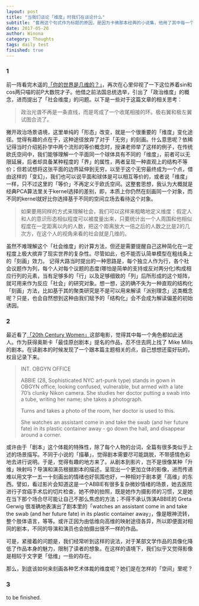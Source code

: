 ```yaml
---
layout: post
title: "当我们谈论「维度」时我们在谈论什么"
subtitle: "套用这个句式作为标题的原因，是因为卡佛那本经典的小说集，他用了其中每一个短篇反馈给了读者一个回答。所以，正好想借用这样的架构梳理一下自己对「维度」这个概念的理解。"
date: 2017-05-20
author: Winona
category: Thoughts
tags: daily test
finished: true
---
```


### 1

前一阵看完木遥的[「你的世界是几维的？」](http://blog.farmostwood.net/846.html)，再次在心里仰视了一下这位养着sin和cos两只喵的前P大数院才子。他借之前法国总统选举，引出了「政治维度」的概念，进而提出了「社会维度」的问题。以下是一些对于这篇文章的相关思考：

> 政治光谱不再是一条直线，而是弯成了一个收尾相接的环。极右翼和极左翼试图合流了。

撇开政治场景语境，这里单纯的「形态」改变，就是一个很重要的「维度」变化途径。觉得有趣的点在于，这种途径放弃了对于「无穷」的刻画。什么意思呢？依稀记得当时介绍拓扑学中两个流形的等价概念时，授课老师举了这样的例子，在传统欧氏空间中，我们能够理解一个平面同一个球体具有不同的「维度」，前者可以无限延展，后者却具备某种程度的「界」的属性，两者呈现一种直观上的结构不等价；但若试想将这张平面的边界延伸到无穷，以至于这个无穷最终成为一个点，借由这样的「变幻」，我们也可以说平面和球体是可以相互等价的，或者说「维度」一样，只不过这里的「等价」不再定义于欧氏空间。这整套思想，我认为大概就是经典PCA算法里关于kernel选择的差别，即，本质上你仍然在刻画同一个对象，而不同的kernel就好比你选择基于不同的空间立场去看待这个对象。

> 如果要用同样的方式来理解社会，我们可以这样来粗略地定义维度：假定人和人的意识形态相似程度可以被度量出来，只要统计出一个人周围和他相似程度在一定距离以内的人数，把这个距离放大一倍之后的人数之比是2的几次方，在这个人的视角来看的社会就是几维的。

虽然不难理解这个「社会维度」的计算方法，但还是需要提醒自己这种简化在一定程度上极大摈弃了现实世界的复杂性。尽管如此，也不能否认简单模型在粗线条上的「刻画」效力。
记得大路当时提出的一种思路是，每个独立人作为行，各个社会议题作为列，每个人对每个议题的态度(哪怕是简单的支持或反对两分化)构成相应行列的元素，当有足够多的「行」以及足够细致的「列」后所形成的这个矩阵，就可用来作为反应「社会」的研究对象。想一想，这的确不失为一种直观的结构化「刻画」方法，比如基于其的聚类研究是不是可以用来解读「派别理念」这类概念呢？只是，也会自然想到这种由我们赋予的「结构化」会不会成为解读偏差的初始诱因。


### 2

最近看了[「20th Century Women」](https://www.rottentomatoes.com/m/20th_century_women/)这部电影，觉得其中每一个角色都如此迷人。作为获得奥斯卡「最佳原创剧本」提名的作品，忍不住去网上找了 Mike Mills 的剧本。在读剧本的时候发现了一个跟本篇主题相关的点，自己想想还蛮好玩的，权且记录下来。

> INT. OBGYN OFFICE
>
> ABBIE (28, Sophisticated NYC art-punk type) stands in gown in OBGYN office, looking confused, vulnerable, but armed with a late 70’s clunky Nikon camera. She studies her doctor putting a swab into a tube, writing her name; she takes a photograph.
>
> Turns and takes a photo of the room, her doctor is used to this.
>
> She watches an assistant come in and take the swab (and her future fate) in its plastic container away - go down the hall, and disappear around a corner.

或许由于「剧本」这个体裁的特殊性，除了每个人物的台词，全篇有很多类似于上述的场景描写。不同于小说的「描摹」，觉得剧本需要尽可能跳脱，不带感情色彩地去进行说明。于是，觉得有趣的地方来了。从剧本到影片，岂不是很像某种「升维」映射吗？导演和演员根据剧本的描述，呈现出一个更加立体的影像，进而传递难以用文字一五一十刻画出的情绪也好氛围也好，一种相对于剧本更「高维」的东西。譬如，看过影片会知道这是一个ABBIE有很多复杂微妙情绪的场景，她去医院进行子宫癌手术后的切片检查，她不停的拍照，既是她作为摄影师的习惯，又是她在当下那个场合尽可能让自己不那么焦虑的方法；不得不承认饰演ABBIE的 Greta Gerwig 很准确地表演出了剧本里的「watches an assistant come in and take the swab (and her future fate) in its plastic container away」，像是眼神流转，整个肢体语言，等等。或许正因为由低维向高维的映射途径各异，所以即便面对相同的剧本，不同的导演和演员也会拍摄出很不一样的作品。

可是，紧接着的问题是，我们经常听到这样的说法，对于某部文学作品的具像化降低了作品本身的魅力，限制了读者的想象。在这样的语境下，我们似乎又觉得影像是相较于文字更「低维」一些的存在。

那么，到底该如何来刻画各种艺术体裁的维度呢？她们是在怎样的「空间」里呢？


### 3

to be finished.
